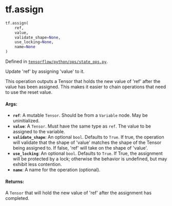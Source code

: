 <div itemscope itemtype="http://developers.google.com/ReferenceObject">
<meta itemprop="name" content="tf.assign" />
<meta itemprop="path" content="Stable" />
</div>

# tf.assign

``` python
tf.assign(
    ref,
    value,
    validate_shape=None,
    use_locking=None,
    name=None
)
```



Defined in [`tensorflow/python/ops/state_ops.py`](https://www.tensorflow.org/code/tensorflow/python/ops/state_ops.py).

Update 'ref' by assigning 'value' to it.

This operation outputs a Tensor that holds the new value of 'ref' after
  the value has been assigned. This makes it easier to chain operations
  that need to use the reset value.

#### Args:

* <b>`ref`</b>: A mutable `Tensor`.
    Should be from a `Variable` node. May be uninitialized.
* <b>`value`</b>: A `Tensor`. Must have the same type as `ref`.
    The value to be assigned to the variable.
* <b>`validate_shape`</b>: An optional `bool`. Defaults to `True`.
    If true, the operation will validate that the shape
    of 'value' matches the shape of the Tensor being assigned to.  If false,
    'ref' will take on the shape of 'value'.
* <b>`use_locking`</b>: An optional `bool`. Defaults to `True`.
    If True, the assignment will be protected by a lock;
    otherwise the behavior is undefined, but may exhibit less contention.
* <b>`name`</b>: A name for the operation (optional).


#### Returns:

A `Tensor` that will hold the new value of 'ref' after
  the assignment has completed.